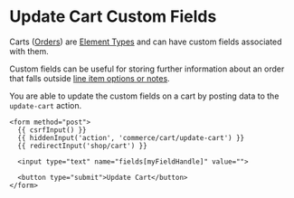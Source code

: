 # Update Cart Custom Fields

Carts ([Orders](orders-carts.md)) are [Element Types](https://craftcms.com/docs/3.x/extend/element-types.html) and can have custom fields associated with them.

Custom fields can be useful for storing further information about an order that falls outside [line item options or notes](orders-carts.md#line-item-options-and-notes).

You are able to update the custom fields on a cart by posting data to the `update-cart` action.

```twig
<form method="post">
  {{ csrfInput() }}
  {{ hiddenInput('action', 'commerce/cart/update-cart') }}
  {{ redirectInput('shop/cart') }}

  <input type="text" name="fields[myFieldHandle]" value="">

  <button type="submit">Update Cart</button>
</form>
```
